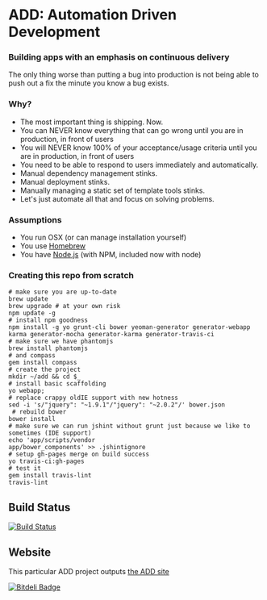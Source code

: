 # ADD: Automation Driven Development
### Building apps with an emphasis on continuous delivery

The only thing worse than putting a bug into production is not being able to push out a fix the minute you know a bug exists.

### Why?

* The most important thing is shipping. Now.
* You can NEVER know everything that can go wrong until you are in production, in front of users
* You will NEVER know 100% of your acceptance/usage criteria until you are in production, in front of users
* You need to be able to respond to users immediately and automatically.
* Manual dependency management stinks.
* Manual deployment stinks.
* Manually managing a static set of template tools stinks.
* Let's just automate all that and focus on solving problems.

### Assumptions

* You run OSX (or can manage installation yourself)
* You use [Homebrew](http://mxcl.github.io/homebrew/)
* You have [Node.js](http://nodejs.org/) (with NPM, included now with node)

### Creating this repo from scratch
    # make sure you are up-to-date
    brew update
    brew upgrade # at your own risk
    npm update -g
    # install npm goodness
    npm install -g yo grunt-cli bower yeoman-generator generator-webapp karma generator-mocha generator-karma generator-travis-ci
    # make sure we have phantomjs
    brew install phantomjs
    # and compass
    gem install compass
    # create the project
    mkdir ~/add && cd $_
    # install basic scaffolding
    yo webapp;
    # replace crappy oldIE support with new hotness
    sed -i 's/"jquery": "~1.9.1"/"jquery": "~2.0.2"/' bower.json
     # rebuild bower
    bower install
    # make sure we can run jshint without grunt just because we like to sometimes (IDE support)
    echo 'app/scripts/vendor
    app/bower_components' >> .jshintignore
    # setup gh-pages merge on build success
    yo travis-ci:gh-pages
    # test it
    gem install travis-lint
    travis-lint

## Build Status

[![Build Status](https://travis-ci.org/atomantic/add.png?branch=dev)](https://travis-ci.org/atomantic/add)

## Website

This particular ADD project outputs [the ADD site](http://atomantic.github.io/add)


[![Bitdeli Badge](https://d2weczhvl823v0.cloudfront.net/atomantic/add/trend.png)](https://bitdeli.com/free "Bitdeli Badge")

